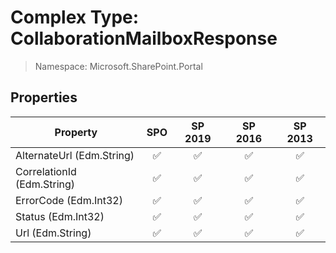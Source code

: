 # Complex Type: CollaborationMailboxResponse

> Namespace: Microsoft.SharePoint.Portal

## Properties

Property | SPO | SP 2019 | SP 2016 | SP 2013
----------|:---:|:-------:|:-------:|:-------:
AlternateUrl (Edm.String) | ✅ | ✅ | ✅ | ✅
CorrelationId (Edm.String) | ✅ | ✅ | ✅ | ✅
ErrorCode (Edm.Int32) | ✅ | ✅ | ✅ | ✅
Status (Edm.Int32) | ✅ | ✅ | ✅ | ✅
Url (Edm.String) | ✅ | ✅ | ✅ | ✅